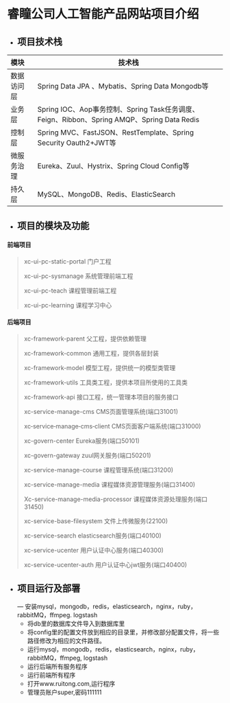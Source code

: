 # 睿瞳公司人工智能产品网站项目介绍
+ ## 项目技术栈
| 模块       | **技术栈**                                                   |
| :--------- | ------------------------------------------------------------ |
| 数据访问层 | Spring Data JPA 、Mybatis、Spring Data Mongodb等             |
| 业务层     | Spring IOC、Aop事务控制、Spring Task任务调度、Feign、Ribbon、Spring AMQP、Spring Data Redis |
| 控制层     | Spring MVC、FastJSON、RestTemplate、Spring Security Oauth2+JWT等 |
| 微服务治理 | Eureka、Zuul、Hystrix、Spring Cloud Config等                 |
| 持久层     | MySQL、MongoDB、Redis、ElasticSearch                         |

+ ## 项目的模块及功能
#### 前端项目

> xc-ui-pc-static-portal    门户工程
>
> xc-ui-pc-sysmanage     系统管理前端工程
>
> xc-ui-pc-teach               课程管理前端工程
>
> xc-ui-pc-learning		  课程学习中心

#### 后端项目

>xc-framework-parent                      父工程，提供依赖管理
>
>xc-framework-common                  通用工程，提供各层封装
>
>xc-framework-model                      模型工程，提供统一的模型类管理
>
>xc-framework-utils                         工具类工程，提供本项目所使用的工具类
>
>xc-framework-api                           接口工程，统一管理本项目的服务接口
>
>xc-service-manage-cms                CMS页面管理系统(端口31001)
>
>xc‐service‐manage‐cms‐client     CMS页面客户端系统(端口31000)
>
>xc-govern-center						   Eureka服务(端口50101)
>
>xc-govern-gateway						zuul网关服务(端口50201)
>
>xc-service-manage-course           课程管理系统(端口31200)
>
>xc-service-manage-media			课程媒体资源管理服务(端口31400)
>
>Xc-service-manage-media-processor  课程媒体资源处理服务(端口31450)
>
>xc-service-base-filesystem            文件上传微服务(22100)
>
>xc-service-search							elasticsearch服务(端口40100)
>
>xc-service-ucenter						 用户认证中心服务(端口40300)
>
>xc-service-ucenter-auth				用户认证中心jwt服务(端口40400)

+ ## 项目运行及部署
    — 安装mysql，mongodb，redis，elasticsearch，nginx，ruby，rabbitMQ，ffmpeg. logstash
    - 将db里的数据库文件导入到数据库里
    - 将config里的配置文件放到相应的目录里，并修改部分配置文件，将一些路径修改为相应的文件路径。
    - 运行mysql，mongodb，redis，elasticsearch，nginx，ruby，rabbitMQ，ffmpeg, logstash
    - 运行后端所有服务程序
    - 运行前端所有程序
    - 打开www.ruitong.com,运行程序
    - 管理员账户super,密码111111